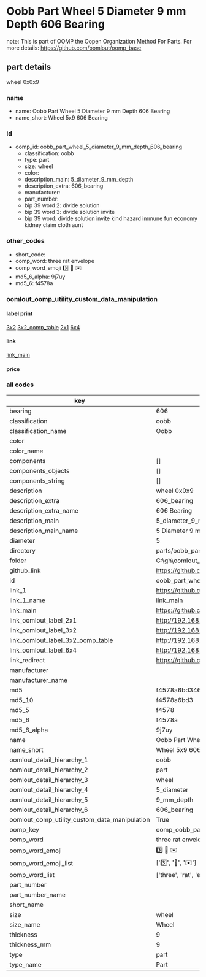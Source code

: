 # Oobb Part Wheel 5 Diameter 9 mm Depth 606 Bearing  

note: This is part of OOMP the Oopen Organization Method For Parts. For more details: https://github.com/oomlout/oomp_base

##  part details
  



wheel 0x0x9



### name
* name: Oobb Part Wheel 5 Diameter 9 mm Depth 606 Bearing
* name_short: Wheel 5x9 606 Bearing
### id
* oomp_id: oobb_part_wheel_5_diameter_9_mm_depth_606_bearing
  * classification: oobb
  * type: part
  * size: wheel
  * color: 
  * description_main: 5_diameter_9_mm_depth
  * description_extra: 606_bearing
  * manufacturer: 
  * part_number: 
  * bip 39 word 2: divide solution
  * bip 39 word 3: divide solution invite
  * bip 39 word: divide solution invite kind hazard immune fun economy kidney claim cloth aunt

### other_codes
* short_code: 
* oomp_word: three rat envelope
* oomp_word_emoji :three: :rat: :envelope:
* md5_6_alpha: 9j7uy
* md5_6: f4578a






### oomlout_oomp_utility_custom_data_manipulation
#### label print
[3x2](http://192.168.1.245:1112/?label=oomp%209j7uy)
[3x2_oomp_table](http://192.168.1.108:1112/?label=oomp%209j7uy)
[2x1](http://192.168.1.242:1112/?label=oomp%209j7uy)
[6x4](http://192.168.1.55:1112/?label=oomp%209j7uy)    

#### link

[link_main](https://github.com/oomlout/oomlout_oobb_version_4_generated_parts/tree/main/navigation_oomp/oobb/part/wheel/5_diameter_9_mm_depth/606_bearing/part)                              

#### price







### all codes 
| key | value |  
| --- | --- |  
| bearing | 606 |  
| classification | oobb |  
| classification_name | Oobb |  
| color |  |  
| color_name |  |  
| components | [] |  
| components_objects | [] |  
| components_string | [] |  
| description | wheel 0x0x9 |  
| description_extra | 606_bearing |  
| description_extra_name | 606 Bearing |  
| description_main | 5_diameter_9_mm_depth |  
| description_main_name | 5 Diameter 9 mm Depth |  
| diameter | 5 |  
| directory | parts/oobb_part_wheel_5_diameter_9_mm_depth_606_bearing |  
| folder | C:\gh\oomlout_oobb_version_4_generated_parts\parts\oobb_part_wheel_5_diameter_9_mm_depth_606_bearing |  
| github_link | https://github.com/oomlout/oomlout_oomp_part_src/tree/main/parts/oobb_part_wheel_5_diameter_9_mm_depth_606_bearing |  
| id | oobb_part_wheel_5_diameter_9_mm_depth_606_bearing |  
| link_1 | https://github.com/oomlout/oomlout_oobb_version_4_generated_parts/tree/main/navigation_oomp/oobb/part/wheel/5_diameter_9_mm_depth/606_bearing/part |  
| link_1_name | link_main |  
| link_main | https://github.com/oomlout/oomlout_oobb_version_4_generated_parts/tree/main/navigation_oomp/oobb/part/wheel/5_diameter_9_mm_depth/606_bearing/part |  
| link_oomlout_label_2x1 | http://192.168.1.242:1112/?label=oomp%209j7uy |  
| link_oomlout_label_3x2 | http://192.168.1.245:1112/?label=oomp%209j7uy |  
| link_oomlout_label_3x2_oomp_table | http://192.168.1.108:1112/?label=oomp%209j7uy |  
| link_oomlout_label_6x4 | http://192.168.1.55:1112/?label=oomp%209j7uy |  
| link_redirect | https://github.com/oomlout/oomlout_oobb_version_4_generated_parts/tree/main/parts/oobb_wheel_05_09_606 |  
| manufacturer |  |  
| manufacturer_name |  |  
| md5 | f4578a6bd3462bc1c6b4f7a8ec33b1ff |  
| md5_10 | f4578a6bd3 |  
| md5_5 | f4578 |  
| md5_6 | f4578a |  
| md5_6_alpha | 9j7uy |  
| name | Oobb Part Wheel 5 Diameter 9 mm Depth 606 Bearing |  
| name_short | Wheel 5x9 606 Bearing |  
| oomlout_detail_hierarchy_1 | oobb |  
| oomlout_detail_hierarchy_2 | part |  
| oomlout_detail_hierarchy_3 | wheel |  
| oomlout_detail_hierarchy_4 | 5_diameter |  
| oomlout_detail_hierarchy_5 | 9_mm_depth |  
| oomlout_detail_hierarchy_6 | 606_bearing |  
| oomlout_oomp_utility_custom_data_manipulation | True |  
| oomp_key | oomp_oobb_part_wheel_5_diameter_9_mm_depth_606_bearing |  
| oomp_word | three rat envelope |  
| oomp_word_emoji | :three: :rat: :envelope: |  
| oomp_word_emoji_list | [':three:', ':rat:', ':envelope:'] |  
| oomp_word_list | ['three', 'rat', 'envelope'] |  
| part_number |  |  
| part_number_name |  |  
| short_name |  |  
| size | wheel |  
| size_name | Wheel |  
| thickness | 9 |  
| thickness_mm | 9 |  
| type | part |  
| type_name | Part |  
